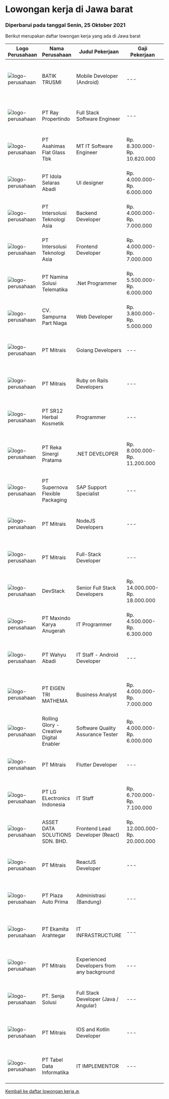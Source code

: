 
  # Lowongan kerja di Jawa barat

  ### Diperbarui pada tanggal Senin, 25 Oktober 2021

  Berikut merupakan daftar lowongan kerja yang ada di Jawa barat

  |Logo Perusahaan | Nama Perusahaan | Judul Pekerjaan | Gaji Pekerjaan | Lokasi | Deskripsi | Tanggal diunggah | Pranala |
  | -------------- | --------------- | --------------- | --------- | --------- | -------------- | ------- | ----------- |
  |![logo-perusahaan](https://image-service-cdn.seek.com.au/904bda6d4ff5234c329e7f1652f2366cc812483b/ee4dce1061f3f616224767ad58cb2fc751b8d2dc)|BATIK TRUSMI|Mobile Developer (Android)|---|Cirebon|Programmer Mobile Flutter Pendidikan minimal SMK Pengalaman menggunakan Flutter minimal 1 tahun Pengalaman membuat aplikasi iOS dengan Flutter...|Minggu, 24 Oktober 2021|https://www.jobstreet.co.id/id/job/mobile-developer-android-3653570?token=0~9248fdc5-34f4-4e7a-8415-a6af15182161&sectionRank=1&jobId=jobstreet-id-job-3653570|
|![logo-perusahaan](https://image-service-cdn.seek.com.au/a0b3e0c4e5ceb49a93210f260569238c0329e983/ee4dce1061f3f616224767ad58cb2fc751b8d2dc)|PT Ray Propertindo|Full Stack Software Engineer|---|Bandung|We are looking for a Full Stack Software Engineer to join our diverse team in Bandung, West Java, who is passionate in the real estate industry and...|Minggu, 24 Oktober 2021|https://www.jobstreet.co.id/id/job/full-stack-software-engineer-3659692?token=0~9248fdc5-34f4-4e7a-8415-a6af15182161&sectionRank=2&jobId=jobstreet-id-job-3659692|
|![logo-perusahaan](https://image-service-cdn.seek.com.au/eda10097a5d261d777d39493528f8c19cbdd92c8/ee4dce1061f3f616224767ad58cb2fc751b8d2dc)|PT Asahimas Flat Glass Tbk|MT IT Software Engineer|Rp. 8.300.000-Rp. 10.620.000|Karawang|We are searching for potential candidates as a Management Trainee Software Developer in our IT Division with requirements as below:  Must have...|Senin, 25 Oktober 2021|https://www.jobstreet.co.id/id/job/mt-it-software-engineer-3666958?token=0~9248fdc5-34f4-4e7a-8415-a6af15182161&sectionRank=3&jobId=jobstreet-id-job-3666958|
|![logo-perusahaan](https://image-service-cdn.seek.com.au/7ca655f2b1b304204631114611c690ad0046ad7f/ee4dce1061f3f616224767ad58cb2fc751b8d2dc)|PT Idola Selaras Abadi|UI designer|Rp. 4.000.000-Rp. 6.000.000|Bandung|Qualification: Memiliki pengalaman di bidang UI/UX min. 1 tahun Memahami proses UI Ahli dalam mengoperasikan UI design tools (figma)  Memiliki...|Minggu, 24 Oktober 2021|https://www.jobstreet.co.id/id/job/ui-designer-3660317?token=0~9248fdc5-34f4-4e7a-8415-a6af15182161&sectionRank=4&jobId=jobstreet-id-job-3660317|
|![logo-perusahaan](https://image-service-cdn.seek.com.au/f715d3e393651de2fe5a9214d72612dd30f629b2/ee4dce1061f3f616224767ad58cb2fc751b8d2dc)|PT Intersolusi Teknologi Asia|Backend Developer|Rp. 4.000.000-Rp. 7.000.000|Jakarta Raya|Responsibilities:Your duties will include (but will not be limited to): Performing or directing website updates. Developing, maintaining and...|Senin, 25 Oktober 2021|https://www.jobstreet.co.id/id/job/backend-developer-3666988?token=0~9248fdc5-34f4-4e7a-8415-a6af15182161&sectionRank=5&jobId=jobstreet-id-job-3666988|
|![logo-perusahaan](https://image-service-cdn.seek.com.au/f715d3e393651de2fe5a9214d72612dd30f629b2/ee4dce1061f3f616224767ad58cb2fc751b8d2dc)|PT Intersolusi Teknologi Asia|Frontend Developer|Rp. 4.000.000-Rp. 7.000.000|Jakarta Raya|Responsibilities:Your duties will include (but will not be limited to): Performing or directing website updates. Developing, maintaining and...|Senin, 25 Oktober 2021|https://www.jobstreet.co.id/id/job/frontend-developer-3666985?token=0~9248fdc5-34f4-4e7a-8415-a6af15182161&sectionRank=6&jobId=jobstreet-id-job-3666985|
|![logo-perusahaan](https://image-service-cdn.seek.com.au/f78b1416bd4a724aaab9998b77887e0aac0c7bf9/ee4dce1061f3f616224767ad58cb2fc751b8d2dc)|PT Namina Solusi Telematika|.Net Programmer|Rp. 5.500.000-Rp. 6.000.000|Jawa Barat|Candidate must possess at least Diploma, Bachelor's Degree in Computer Science/Information Technology, Mathematics or equivalent. Required...|Minggu, 24 Oktober 2021|https://www.jobstreet.co.id/id/job/net-programmer-3660566?token=0~9248fdc5-34f4-4e7a-8415-a6af15182161&sectionRank=7&jobId=jobstreet-id-job-3660566|
|![logo-perusahaan](https://image-service-cdn.seek.com.au/ecedc2f71b11924eb7b09e0a9da4d6f4419a8f08/ee4dce1061f3f616224767ad58cb2fc751b8d2dc)|CV. Sampurna Part Niaga|Web Developer|Rp. 3.800.000-Rp. 5.000.000|Bandung|Kualifikasi· Pendidikan minimal D3.· Berpengelaman membangun aplikasi menggunakan framework Ci/Laravel.· Memiliki kemampuan penggunaan Stored...|Minggu, 24 Oktober 2021|https://www.jobstreet.co.id/id/job/web-developer-3659466?token=0~9248fdc5-34f4-4e7a-8415-a6af15182161&sectionRank=8&jobId=jobstreet-id-job-3659466|
|![logo-perusahaan](https://image-service-cdn.seek.com.au/969b0c47f133a1e0155056a5d964c63953dd6304/ee4dce1061f3f616224767ad58cb2fc751b8d2dc)|PT Mitrais|Golang Developers|---|Bali|Build your Career with Mitrais!We're looking for experienced Golang Developers to be part of our team. What will you be doing? Liaising with...|Minggu, 24 Oktober 2021|https://www.jobstreet.co.id/id/job/golang-developers-3659419?token=0~9248fdc5-34f4-4e7a-8415-a6af15182161&sectionRank=9&jobId=jobstreet-id-job-3659419|
|![logo-perusahaan](https://image-service-cdn.seek.com.au/969b0c47f133a1e0155056a5d964c63953dd6304/ee4dce1061f3f616224767ad58cb2fc751b8d2dc)|PT Mitrais|Ruby on Rails Developers|---|Bali|Build your Career with Mitrais ! We're urgently looking for experienced Ruby On Rails  Developers to be part of our team for an immediate...|Minggu, 24 Oktober 2021|https://www.jobstreet.co.id/id/job/ruby-on-rails-developers-3659417?token=0~9248fdc5-34f4-4e7a-8415-a6af15182161&sectionRank=10&jobId=jobstreet-id-job-3659417|
|![logo-perusahaan](https://image-service-cdn.seek.com.au/331cc6d4d8722043300886d27125fd56c3f0cdfd/ee4dce1061f3f616224767ad58cb2fc751b8d2dc)|PT SR12 Herbal Kosmetik|Programmer|---|Bogor|Kualifikasi: Kandidat harus memiliki setidaknya gelar sarjana di ilmu Komputer/ Teknologi informasi atau setara Memiliki 1 tahun pengalaman kerja...|Jumat, 22 Oktober 2021|https://www.jobstreet.co.id/id/job/programmer-3651686?token=0~9248fdc5-34f4-4e7a-8415-a6af15182161&sectionRank=11&jobId=jobstreet-id-job-3651686|
|![logo-perusahaan](https://image-service-cdn.seek.com.au/5213f26be92fb1460d61b21c83b9c602f0da7378/ee4dce1061f3f616224767ad58cb2fc751b8d2dc)|PT Reka Sinergi Pratama|.NET DEVELOPER|Rp. 8.000.000-Rp. 11.200.000|Jakarta Raya|Tasks and Responsibilities  Develop Web Apps in .NET Framework/.NET Core with SQL Database and Cloud Service Platform. Develop, implement and test...|Minggu, 24 Oktober 2021|https://www.jobstreet.co.id/id/job/net-developer-3660468?token=0~9248fdc5-34f4-4e7a-8415-a6af15182161&sectionRank=12&jobId=jobstreet-id-job-3660468|
|![logo-perusahaan](https://image-service-cdn.seek.com.au/95167124a9d6bdb6e9b99a9acb1ecb2c86258125/ee4dce1061f3f616224767ad58cb2fc751b8d2dc)|PT Supernova Flexible Packaging|SAP Support Specialist|---|Bekasi|Candidate must possess at least Bachelor's Degree in Engineering (Computer/Telecommunication) At least 1 Years of working experience in the related...|Minggu, 24 Oktober 2021|https://www.jobstreet.co.id/id/job/sap-support-specialist-3666811?token=0~9248fdc5-34f4-4e7a-8415-a6af15182161&sectionRank=13&jobId=jobstreet-id-job-3666811|
|![logo-perusahaan](https://image-service-cdn.seek.com.au/969b0c47f133a1e0155056a5d964c63953dd6304/ee4dce1061f3f616224767ad58cb2fc751b8d2dc)|PT Mitrais|NodeJS Developers|---|Bali|Build your Career with Mitrais! We're urgently looking for experienced NodeJS Developers to be part of our team for an immediate start.Our client is a...|Minggu, 24 Oktober 2021|https://www.jobstreet.co.id/id/job/nodejs-developers-3659423?token=0~9248fdc5-34f4-4e7a-8415-a6af15182161&sectionRank=14&jobId=jobstreet-id-job-3659423|
|![logo-perusahaan](https://image-service-cdn.seek.com.au/969b0c47f133a1e0155056a5d964c63953dd6304/ee4dce1061f3f616224767ad58cb2fc751b8d2dc)|PT Mitrais|Full-Stack Developer|---|Bali|Build your Career with Mitrais!  We're looking for experienced Full-Stack Developers to be part of our team. What will you be doing? Coding high...|Minggu, 24 Oktober 2021|https://www.jobstreet.co.id/id/job/full-stack-developer-3659418?token=0~9248fdc5-34f4-4e7a-8415-a6af15182161&sectionRank=15&jobId=jobstreet-id-job-3659418|
|![logo-perusahaan](https://image-service-cdn.seek.com.au/074f2081cc42a722643e36313941760f758e7c3b/ee4dce1061f3f616224767ad58cb2fc751b8d2dc)|DevStack|Senior Full Stack Developers|Rp. 14.000.000-Rp. 18.000.000|Bali|We are looking for exceptional and experienced Senior Full Stack Developers to join our team in Bandung or Bali!  General requirement At least...|Minggu, 24 Oktober 2021|https://www.jobstreet.co.id/id/job/senior-full-stack-developers-3659710?token=0~9248fdc5-34f4-4e7a-8415-a6af15182161&sectionRank=16&jobId=jobstreet-id-job-3659710|
|![logo-perusahaan](https://image-service-cdn.seek.com.au/5dab573073001f1e73dd056f70fdd5c3d6faf525/ee4dce1061f3f616224767ad58cb2fc751b8d2dc)|PT Maxindo Karya Anugerah|IT Programmer|Rp. 4.500.000-Rp. 6.300.000|Bogor|PHP and MySQL Database Expert Understand Javascript, HTML, and CSS Minimum D3 graduate Minimum 1 year experience Able to make application programs and...|Minggu, 24 Oktober 2021|https://www.jobstreet.co.id/id/job/it-programmer-3659971?token=0~9248fdc5-34f4-4e7a-8415-a6af15182161&sectionRank=17&jobId=jobstreet-id-job-3659971|
|![logo-perusahaan](https://image-service-cdn.seek.com.au/0e8f96712632b0e5269b057bba7afb668f2c8dc5/ee4dce1061f3f616224767ad58cb2fc751b8d2dc)|PT Wahyu Abadi|IT Staff - Android Developer|---|Cikarang|Persyaratan Jabatan: Pendidikan minimal D3/S1 Jurusan Teknik Informatika, Ilmu Komputer, dan Sistem Informasi dari Universitas Terkemuka dengan IPK...|Sabtu, 23 Oktober 2021|https://www.jobstreet.co.id/id/job/it-staff-android-developer-3659031?token=0~9248fdc5-34f4-4e7a-8415-a6af15182161&sectionRank=18&jobId=jobstreet-id-job-3659031|
|![logo-perusahaan](https://image-service-cdn.seek.com.au/4c1765f692a17f6b37cefd87e96358176aa345fc/ee4dce1061f3f616224767ad58cb2fc751b8d2dc)|PT EIGEN TRI MATHEMA|Business Analyst|Rp. 4.000.000-Rp. 7.000.000|Jawa Barat|Bersedia melakukan perjalanan ke luar kota Memiliki kemampuan berkomunikasi yang baik Memiliki background IT Memiliki kemampuan analisis sistem secara...|Jumat, 22 Oktober 2021|https://www.jobstreet.co.id/id/job/business-analyst-3657588?token=0~9248fdc5-34f4-4e7a-8415-a6af15182161&sectionRank=19&jobId=jobstreet-id-job-3657588|
|![logo-perusahaan](https://image-service-cdn.seek.com.au/102dca1c75fb558e6532d8df396235b956dd0e8e/ee4dce1061f3f616224767ad58cb2fc751b8d2dc)|Rolling Glory - Creative Digital Enabler|Software Quality Assurance Tester|Rp. 4.000.000-Rp. 6.000.000|Bandung|Rolling Glory is looking for a QA Tester role, who:-has a good understanding of software quality assurance, -has experience in creating test...|Jumat, 22 Oktober 2021|https://www.jobstreet.co.id/id/job/software-quality-assurance-tester-3666103?token=0~9248fdc5-34f4-4e7a-8415-a6af15182161&sectionRank=20&jobId=jobstreet-id-job-3666103|
|![logo-perusahaan](https://image-service-cdn.seek.com.au/969b0c47f133a1e0155056a5d964c63953dd6304/ee4dce1061f3f616224767ad58cb2fc751b8d2dc)|PT Mitrais|Flutter Developer|---|Bali|Build your Career with Mitrais !  We're looking for experienced Flutter Developer to be part of our team. What will you be doing?  Liase with...|Minggu, 24 Oktober 2021|https://www.jobstreet.co.id/id/job/flutter-developer-3659431?token=0~9248fdc5-34f4-4e7a-8415-a6af15182161&sectionRank=21&jobId=jobstreet-id-job-3659431|
|![logo-perusahaan](https://image-service-cdn.seek.com.au/30af14e0ee088a8c2340c8a3650bce91102b806f/ee4dce1061f3f616224767ad58cb2fc751b8d2dc)|PT LG ELectronics Indonesia|IT Staff|Rp. 6.700.000-Rp. 7.100.000|Bekasi|General Requirements: Candidate must possess at least a Bachelor's Degree, Master's Degree from: Information Technology or equivalent Proficient in...|Jumat, 22 Oktober 2021|https://www.jobstreet.co.id/id/job/it-staff-3665270?token=0~9248fdc5-34f4-4e7a-8415-a6af15182161&sectionRank=22&jobId=jobstreet-id-job-3665270|
|![logo-perusahaan](https://image-service-cdn.seek.com.au/1b68aca3cd3addba0d4935ca04d09b79a964e3bf/ee4dce1061f3f616224767ad58cb2fc751b8d2dc)|ASSET DATA SOLUTIONS SDN. BHD.|Frontend Lead Developer (React)|Rp. 12.000.000-Rp. 20.000.000|Bandung|Frontend Lead Developer (React)We are looking for a Lead Software Engineer with a strong sense of ownershipResponsibilities Lead a group of passionate...|Minggu, 24 Oktober 2021|https://www.jobstreet.co.id/id/job/frontend-lead-developer-react-4703571/origin/my?token=0~9248fdc5-34f4-4e7a-8415-a6af15182161&sectionRank=23&jobId=jobstreet-my-job-4703571|
|![logo-perusahaan](https://image-service-cdn.seek.com.au/969b0c47f133a1e0155056a5d964c63953dd6304/ee4dce1061f3f616224767ad58cb2fc751b8d2dc)|PT Mitrais|ReactJS Developer|---|Bali|We're urgently looking for experienced ReactJS Developers to be part of our team for an immediate start.Our client is a consultancy focused company...|Minggu, 24 Oktober 2021|https://www.jobstreet.co.id/id/job/reactjs-developer-3659420?token=0~9248fdc5-34f4-4e7a-8415-a6af15182161&sectionRank=24&jobId=jobstreet-id-job-3659420|
|![logo-perusahaan](https://image-service-cdn.seek.com.au/3b34c009b23064920b5f6048851115c7368549e7/ee4dce1061f3f616224767ad58cb2fc751b8d2dc)|PT Plaza Auto Prima|Administrasi (Bandung)|---|Bandung|Kualifikasi: Pendidikan minimal D3 maksimal S1 Usia maksimal 27 tahun  Komunikatif  Mampu bekerja dengan rapih, teliti, detil dan cekatan...|Kamis, 21 Oktober 2021|https://www.jobstreet.co.id/id/job/administrasi-bandung-3664727?token=0~9248fdc5-34f4-4e7a-8415-a6af15182161&sectionRank=25&jobId=jobstreet-id-job-3664727|
|![logo-perusahaan](https://image-service-cdn.seek.com.au/2d08a11a433d90f4eb0448b568bbe86ccbb06554/ee4dce1061f3f616224767ad58cb2fc751b8d2dc)|PT Ekamita Arahtegar|IT INFRASTRUCTURE|---|Bekasi|Bertanggung jawab dalam: Melakukan daily checklist terkait IT infrastruktur Memonitor perangkat server (Hyperconverged Infrastructure atau HCI,...|Jumat, 22 Oktober 2021|https://www.jobstreet.co.id/id/job/it-infrastructure-3665560?token=0~9248fdc5-34f4-4e7a-8415-a6af15182161&sectionRank=26&jobId=jobstreet-id-job-3665560|
|![logo-perusahaan](https://image-service-cdn.seek.com.au/969b0c47f133a1e0155056a5d964c63953dd6304/ee4dce1061f3f616224767ad58cb2fc751b8d2dc)|PT Mitrais|Experienced Developers from any background|---|Bali|Build your Career with Mitrais !  We're looking for experienced Software Engineers from any background to be part of our team.  What will you...|Minggu, 24 Oktober 2021|https://www.jobstreet.co.id/id/job/experienced-developers-from-any-background-3659427?token=0~9248fdc5-34f4-4e7a-8415-a6af15182161&sectionRank=27&jobId=jobstreet-id-job-3659427|
|![logo-perusahaan](https://image-service-cdn.seek.com.au/99211460ddfbe1ca45d1083d5ea115d6020bae3c/ee4dce1061f3f616224767ad58cb2fc751b8d2dc)|PT. Senja Solusi|Full Stack Developer (Java / Angular)|---|Jakarta Raya|Roles &amp; Responsibilities: Drive detailed analyses of business requirements and propose solutions. Work with development teams and business...|Minggu, 24 Oktober 2021|https://www.jobstreet.co.id/id/job/full-stack-developer-java-angular-3660153?token=0~9248fdc5-34f4-4e7a-8415-a6af15182161&sectionRank=28&jobId=jobstreet-id-job-3660153|
|![logo-perusahaan](https://image-service-cdn.seek.com.au/969b0c47f133a1e0155056a5d964c63953dd6304/ee4dce1061f3f616224767ad58cb2fc751b8d2dc)|PT Mitrais|IOS and Kotlin Developer|---|Bali|Build your Career with Mitrais !  We're looking for experienced iOS and Kotlin Developer to be part of our team. What will you be doing?  Liase with...|Minggu, 24 Oktober 2021|https://www.jobstreet.co.id/id/job/ios-and-kotlin-developer-3659432?token=0~9248fdc5-34f4-4e7a-8415-a6af15182161&sectionRank=29&jobId=jobstreet-id-job-3659432|
|![logo-perusahaan](https://image-service-cdn.seek.com.au/984eebfce44827a819082b14b6f149940bd1000e/ee4dce1061f3f616224767ad58cb2fc751b8d2dc)|PT Tabel Data Informatika|IT IMPLEMENTOR|---|Bandung|- Memberikan training awal pada klien agar dapat mengoperasikan dengan baik dan tepat sesuai dengan panduan implementasi- Melaksanakan implementasi...|Kamis, 21 Oktober 2021|https://www.jobstreet.co.id/id/job/it-implementor-3664627?token=0~9248fdc5-34f4-4e7a-8415-a6af15182161&sectionRank=30&jobId=jobstreet-id-job-3664627|


  [Kembali ke daftar lowongan kerja 🔙](../README.md#daftar-lowongan-kerja)
  